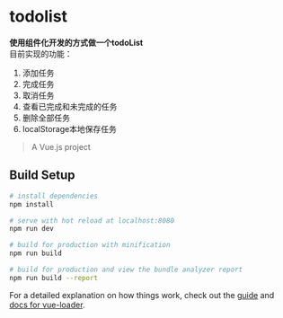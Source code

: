 # todolist
**使用组件化开发的方式做一个todoList**    
目前实现的功能：
1. 添加任务
2. 完成任务
3. 取消任务
4. 查看已完成和未完成的任务
5. 删除全部任务
6. localStorage本地保存任务

> A Vue.js project

## Build Setup

``` bash
# install dependencies
npm install

# serve with hot reload at localhost:8080
npm run dev

# build for production with minification
npm run build

# build for production and view the bundle analyzer report
npm run build --report
```

For a detailed explanation on how things work, check out the [guide](http://vuejs-templates.github.io/webpack/) and [docs for vue-loader](http://vuejs.github.io/vue-loader).
